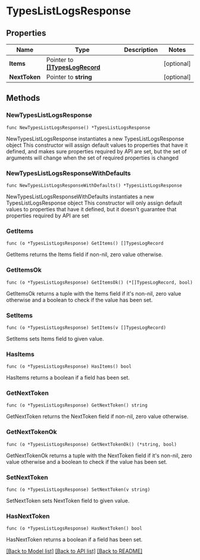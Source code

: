 # TypesListLogsResponse

## Properties

Name | Type | Description | Notes
------------ | ------------- | ------------- | -------------
**Items** | Pointer to [**[]TypesLogRecord**](TypesLogRecord.md) |  | [optional] 
**NextToken** | Pointer to **string** |  | [optional] 

## Methods

### NewTypesListLogsResponse

`func NewTypesListLogsResponse() *TypesListLogsResponse`

NewTypesListLogsResponse instantiates a new TypesListLogsResponse object
This constructor will assign default values to properties that have it defined,
and makes sure properties required by API are set, but the set of arguments
will change when the set of required properties is changed

### NewTypesListLogsResponseWithDefaults

`func NewTypesListLogsResponseWithDefaults() *TypesListLogsResponse`

NewTypesListLogsResponseWithDefaults instantiates a new TypesListLogsResponse object
This constructor will only assign default values to properties that have it defined,
but it doesn't guarantee that properties required by API are set

### GetItems

`func (o *TypesListLogsResponse) GetItems() []TypesLogRecord`

GetItems returns the Items field if non-nil, zero value otherwise.

### GetItemsOk

`func (o *TypesListLogsResponse) GetItemsOk() (*[]TypesLogRecord, bool)`

GetItemsOk returns a tuple with the Items field if it's non-nil, zero value otherwise
and a boolean to check if the value has been set.

### SetItems

`func (o *TypesListLogsResponse) SetItems(v []TypesLogRecord)`

SetItems sets Items field to given value.

### HasItems

`func (o *TypesListLogsResponse) HasItems() bool`

HasItems returns a boolean if a field has been set.

### GetNextToken

`func (o *TypesListLogsResponse) GetNextToken() string`

GetNextToken returns the NextToken field if non-nil, zero value otherwise.

### GetNextTokenOk

`func (o *TypesListLogsResponse) GetNextTokenOk() (*string, bool)`

GetNextTokenOk returns a tuple with the NextToken field if it's non-nil, zero value otherwise
and a boolean to check if the value has been set.

### SetNextToken

`func (o *TypesListLogsResponse) SetNextToken(v string)`

SetNextToken sets NextToken field to given value.

### HasNextToken

`func (o *TypesListLogsResponse) HasNextToken() bool`

HasNextToken returns a boolean if a field has been set.


[[Back to Model list]](../README.md#documentation-for-models) [[Back to API list]](../README.md#documentation-for-api-endpoints) [[Back to README]](../README.md)


